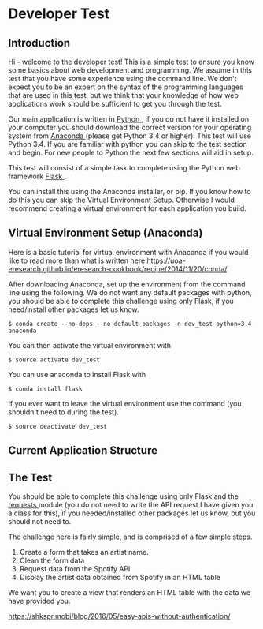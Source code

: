 # Developer Test


## Introduction

Hi - welcome to the developer test! This is a simple test to ensure you know some basics about web development and programming. We assume in this test that you have some experience using the command line. We don't expect you to be an expert on the syntax of the programming languages that are used in this test, but we think that your knowledge of how web applications work should be sufficient to get you through the test.  

Our main application is written in <a href='https://www.python.org/'> Python </a>, if you do not have it installed on your computer you should download the correct version for your operating system from <a href='https://www.continuum.io/downloads'> Anaconda </a> (please get Python 3.4 or higher). This test will use Python 3.4. If you are familiar with python you can skip to the test section and begin. For new people to Python the next few sections will aid in setup. 

This test will consist of a simple task to complete using the Python web framework <a href='http://flask.pocoo.org/'> Flask </a>. 

You can install this using the Anaconda installer, or pip. If you know how to do this you can skip the Virtual Environment Setup. Otherwise I would recommend creating a virtual environment for each application you build.


## Virtual Environment Setup (Anaconda)

Here is a basic tutorial for virtual environment with Anaconda if you would like to read more than what is written here https://uoa-eresearch.github.io/eresearch-cookbook/recipe/2014/11/20/conda/.

After downloading Anaconda, set up the environment from the command line using the following. We do not want any default packages with python, you should be able to complete this challenge using only Flask, if you need/install other packages let us know.

    $ conda create --no-deps --no-default-packages -n dev_test python=3.4 anaconda

You can then activate the virtual environment with

    $ source activate dev_test

You can use anaconda to install Flask with 
    
    $ conda install flask

If you ever want to leave the virtual environment use the command (you shouldn't need to during the test). 

    $ source deactivate dev_test


## Current Application Structure







## The Test

You should be able to complete this challenge using only Flask and the <a href='http://docs.python-requests.org/en/master/'> requests </a> module (you do not need to write the API request I have given you a class for this), if you needed/installed other packages let us know, but you should not need to.

The challenge here is fairly simple, and is comprised of a few simple steps.

1. Create a form that takes an artist name.
2. Clean the form data
3. Request data from the Spotify API
4. Display the artist data obtained from Spotify in an HTML table


We want you to create a view that renders an HTML table with the data we have provided you.


https://shkspr.mobi/blog/2016/05/easy-apis-without-authentication/

